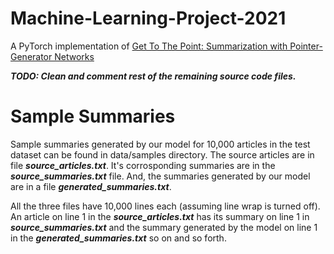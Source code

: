 # Machine-Learning-Project-2021

A PyTorch implementation of [Get To The Point: Summarization with Pointer-Generator Networks](https://arxiv.org/pdf/1704.04368.pdf)  

***TODO: Clean and comment rest of the remaining source code files.***


# Sample Summaries
Sample summaries generated by our model for 10,000 articles in the test dataset can be found in data/samples directory. The source articles are in file ***source_articles.txt***. It's corrosponding summaries are in the  ***source_summaries.txt*** file. And, the summaries generated by our model are in a file ***generated_summaries.txt***.

All the three files have 10,000 lines each (assuming line wrap is turned off). An article on line 1 in the ***source_articles.txt*** has its summary on line 1 in ***source_summaries.txt*** and the summary generated by the model on line 1 in the ***generated_summaries.txt*** so on and so forth.
